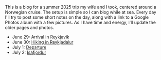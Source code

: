 This is a blog for a summer 2025 trip my wife and I took, centered around a
Norwegian cruise. The setup is simple so I can blog while at sea. Every day
I'll try to post some short notes on the day, along with a link to a Google
Photos album with a few pictures. As I have time and energy, I'll update the
older pages and photos.

* June 29: [Arrival in Reykjavik](2025-06-29-arrival-in-reykjavik/)
* June 30: [Hiking in Reykjadalur](2025-06-30-reykjadalur-and-djupagilsfoss/)
* July 1: [Departure](2025-07-01-departure/)
* July 2: [Isafjordur](2025-07-02-isafjordur/)
